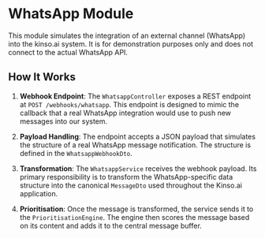 # WhatsApp Module

This module simulates the integration of an external channel (WhatsApp) into the kinso.ai system. It is for demonstration purposes only and does not connect to the actual WhatsApp API.

## How It Works

1.  **Webhook Endpoint**: The `WhatsappController` exposes a REST endpoint at `POST /webhooks/whatsapp`. This endpoint is designed to mimic the callback that a real WhatsApp integration would use to push new messages into our system.

2.  **Payload Handling**: The endpoint accepts a JSON payload that simulates the structure of a real WhatsApp message notification. The structure is defined in the `WhatsappWebhookDto`.

3.  **Transformation**: The `WhatsappService` receives the webhook payload. Its primary responsibility is to transform the WhatsApp-specific data structure into the canonical `MessageDto` used throughout the Kinso.ai application.

4.  **Prioritisation**: Once the message is transformed, the service sends it to the `PrioritisationEngine`. The engine then scores the message based on its content and adds it to the central message buffer.
